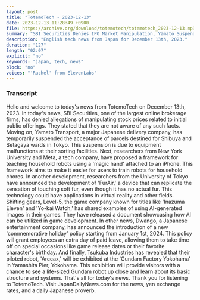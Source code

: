```yaml
---
layout: post
title: "TotemoTech - 2023-12-13"
date: 2023-12-13 11:28:49 +0900
file: https://archive.org/download/totemotech/totemotech_2023-12-13.mp3
summary: "SBI Securities Denies IPO Market Manipulation, Yamato Suspends Parcel Acceptance, & more…"
description: "English tech news from Japan for December 13th, 2023."
duration: "127"
length: "02:07"
explicit: "no"
keywords: "japan, tech, news"
block: "no"
voices: "'Rachel' from ElevenLabs"
---
```


### Transcript

Hello and welcome to today's news from TotemoTech on December 13th, 2023. In today's news, SBI Securities, one of the largest online brokerage firms, has denied allegations of manipulating stock prices related to initial public offerings. They stated that they are not aware of any such facts. Moving on, Yamato Transport, a major Japanese delivery company, has temporarily suspended the acceptance of parcels destined for Shibuya and Setagaya wards in Tokyo. This suspension is due to equipment malfunctions at their sorting facilities. Next, researchers from New York University and Meta, a tech company, have proposed a framework for teaching household robots using a 'magic hand' attached to an iPhone. This framework aims to make it easier for users to train robots for household chores. In another development, researchers from the University of Tokyo have announced the development of 'FurAir,' a device that can replicate the sensation of touching soft fur, even though it has no actual fur. This technology could have applications in virtual reality and other fields. Shifting gears, Level-5, the game company known for titles like 'Inazuma Eleven' and 'Yo-kai Watch,' has shared examples of using AI-generated images in their games. They have released a document showcasing how AI can be utilized in game development. In other news, Dwango, a Japanese entertainment company, has announced the introduction of a new 'commemorative holiday' policy starting from January 1st, 2024. This policy will grant employees an extra day of paid leave, allowing them to take time off on special occasions like game release dates or their favorite character's birthday. And finally, Tsukuba Industries has revealed that their piloted robot, 'Arccax,' will be exhibited at the 'Gundam Factory Yokohama' in Yamashita Pier, Yokohama. This exhibition will provide visitors with a chance to see a life-sized Gundam robot up close and learn about its basic structure and systems. That's all for today's news. Thank you for listening to TotemoTech.   Visit JapanDailyNews.com for the news, yen exchange rates, and a daily Japanese proverb.

